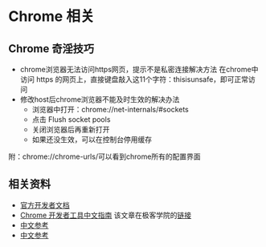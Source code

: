 # Chrome 相关

## Chrome 奇淫技巧

* chrome浏览器无法访问https网页，提示不是私密连接解决方法
  在chrome中访问 https 的网页上，直接键盘敲入这11个字符：thisisunsafe，即可正常访问
* 修改host后chrome浏览器不能及时生效的解决办法
  * 浏览器中打开：chrome://net-internals/#sockets
  * 点击 Flush socket pools
  * 关闭浏览器后再重新打开
  * 如果还没生效，可以在控制台停用缓存

附：chrome://chrome-urls/可以看到chrome所有的配置界面

## 相关资料

* [官方开发者文档](https://developer.chrome.com)
* [Chrome 开发者工具中文指南](http://www.jianshu.com/p/cf36d48652f4)
  该文章在极客学院的[链接](http://wiki.jikexueyuan.com/project/chrome-devtools/)
* [中文参考](https://github.com/daguye918/Chrome-DevTools)
* [中文参考](https://github.com/leeon/chrome_devtool_book)
